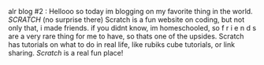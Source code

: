 alr blog #2 : Hellooo so today im blogging on my favorite thing in the world. _SCRATCH_ (no surprise there) Scratch is a fun website on coding, but not only that, i made friends. if you didnt know, im homeschooled, so f r i e n d s are a very rare thing for me to have, so thats one of the upsides. Scratch has tutorials on what to do in real life, like rubiks cube tutorials, or link sharing. _Scratch_ is a real fun place!